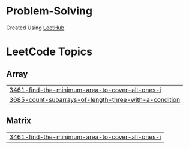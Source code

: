 # Problem-Solving
Created Using [LeetHub](https://github.com/QasimWani/LeetHub)

<!---LeetCode Topics Start-->
# LeetCode Topics
## Array
|  |
| ------- |
| [3461-find-the-minimum-area-to-cover-all-ones-i](https://github.com/cirillojon/Problem-Solving/tree/master/3461-find-the-minimum-area-to-cover-all-ones-i) |
| [3685-count-subarrays-of-length-three-with-a-condition](https://github.com/cirillojon/Problem-Solving/tree/master/3685-count-subarrays-of-length-three-with-a-condition) |
## Matrix
|  |
| ------- |
| [3461-find-the-minimum-area-to-cover-all-ones-i](https://github.com/cirillojon/Problem-Solving/tree/master/3461-find-the-minimum-area-to-cover-all-ones-i) |
<!---LeetCode Topics End-->